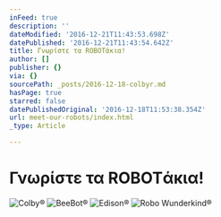 ```yaml
---
inFeed: true
description: ''
dateModified: '2016-12-21T11:43:53.698Z'
datePublished: '2016-12-21T11:43:54.642Z'
title: Γνωρίστε τα ROBOTάκια!
author: []
publisher: {}
via: {}
sourcePath: _posts/2016-12-18-colbyr.md
hasPage: true
starred: false
datePublishedOriginal: '2016-12-18T11:53:38.354Z'
url: meet-our-robots/index.html
_type: Article

---
```

# Γνωρίστε τα ROBOTάκια!
![Colby®](https://the-grid-user-content.s3-us-west-2.amazonaws.com/594c6326-5c14-47c0-8a5a-913012448aae.png)
![BeeBot®](https://the-grid-user-content.s3-us-west-2.amazonaws.com/09150a2c-e6cc-4d1e-8be6-b8cba2846c54.gif)
![Edison®](https://the-grid-user-content.s3-us-west-2.amazonaws.com/fac763ea-66fb-45fa-9893-157b717d1f21.jpg)
![Robo Wunderkind®](https://the-grid-user-content.s3-us-west-2.amazonaws.com/d77aa348-5d10-4483-817f-62f0b723bbf4.png)